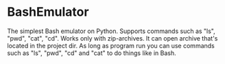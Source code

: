 # BashEmulator
The simplest Bash emulator on Python. Supports commands such as "ls", "pwd", "cat", "cd". Works only with zip-archives.
It can open archive that's located in the project dir. As long as program run you can use commands such as "ls", "pwd", "cd" and "cat" to do things like in Bash.
